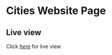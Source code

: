 # Cities Website Page
## Live view
Click [_here_](https://inkr1.github.io/react-web-project/) for live view
